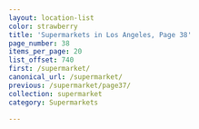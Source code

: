 ```yaml
---
layout: location-list
color: strawberry
title: 'Supermarkets in Los Angeles, Page 38'
page_number: 38
items_per_page: 20
list_offset: 740
first: /supermarket/
canonical_url: /supermarket/
previous: /supermarket/page37/
collection: supermarket
category: Supermarkets

---
```

